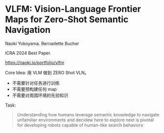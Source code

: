 # VLFM: Vision-Language Frontier Maps for Zero-Shot Semantic Navigation

Naoki Yokoyama. Bernadette Bucher

ICRA 2024 Best Paper.

https://naoki.io/portfolio/vlfm

Core Idea: 用 VLM 做到 ZERO Shot VLN。
- 不需要针对任务进行训练
- 不需要预构建任何 map
- 不需要对周围环境的先验知识

Task: 

> Understanding how humans leverage semantic knowledge to navigate unfamiliar environments and decidew here to explore next is pivotal for developing robots capable of human-like search behaviors